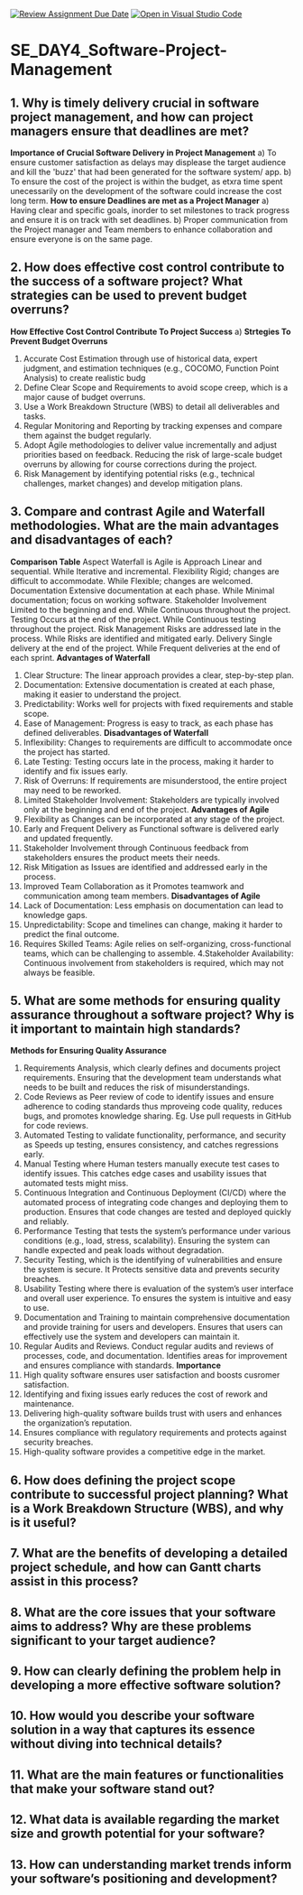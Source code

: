 [![Review Assignment Due Date](https://classroom.github.com/assets/deadline-readme-button-22041afd0340ce965d47ae6ef1cefeee28c7c493a6346c4f15d667ab976d596c.svg)](https://classroom.github.com/a/9pw6JKcu)
[![Open in Visual Studio Code](https://classroom.github.com/assets/open-in-vscode-2e0aaae1b6195c2367325f4f02e2d04e9abb55f0b24a779b69b11b9e10269abc.svg)](https://classroom.github.com/online_ide?assignment_repo_id=18436841&assignment_repo_type=AssignmentRepo)
# SE_DAY4_Software-Project-Management
## 1. Why is timely delivery crucial in software project management, and how can project managers ensure that deadlines are met?
**Importance of Crucial Software Delivery in Project Management**
a) To ensure customer satisfaction as delays may displease the target audience and kill the 'buzz' that had been generated for the software system/ app.
b) To ensure the cost of the project is within the budget, as etxra time spent unecessarily on the development of the software could increase the cost long term.
**How to ensure Deadlines are met as a Project Manager**
a) Having clear and specific goals, inorder to set milestones to track progress and ensure it is on track with set deadlines.
b) Proper communication from the Project manager and Team members to enhance collaboration and ensure everyone is on the same page.

## 2. How does effective cost control contribute to the success of a software project? What strategies can be used to prevent budget overruns?
**How Effective Cost Control Contribute To Project Success**
a) 
**Strtegies To Prevent Budget Overruns**
1. Accurate Cost Estimation through use of historical data, expert judgment, and estimation techniques (e.g., COCOMO, Function Point Analysis) to create realistic budg
2. Define Clear Scope and Requirements to avoid scope creep, which is a major cause of budget overruns.
3. Use a Work Breakdown Structure (WBS) to detail all deliverables and tasks.
4. Regular Monitoring and Reporting by tracking expenses and compare them against the budget regularly.
5. Adopt Agile methodologies to deliver value incrementally and adjust priorities based on feedback. Reducing the risk of large-scale budget overruns by allowing for course corrections during the project.
6. Risk Management by identifying potential risks (e.g., technical challenges, market changes) and develop mitigation plans.

## 3. Compare and contrast Agile and Waterfall methodologies. What are the main advantages and disadvantages of each?
**Comparison Table**
Aspect	                              Waterfall is                	                       Agile is
Approach	                            Linear and sequential.	              While           Iterative and incremental.
Flexibility	Rigid;                    changes are difficult to accommodate. 	While         Flexible; changes are welcomed.
Documentation	                        Extensive documentation at each phase.  While         Minimal documentation; focus on working software.
Stakeholder Involvement	              Limited to the beginning and end.	      While         Continuous throughout the project.
Testing                               Occurs at the end of the project.     	While         Continuous testing throughout the project.
Risk Management                      	Risks are addressed late in the process. While       	Risks are identified and mitigated early.
Delivery	                            Single delivery at the end of the project. While     	Frequent deliveries at the end of each sprint.
**Advantages of Waterfall**
1. Clear Structure: The linear approach provides a clear, step-by-step plan.
2. Documentation: Extensive documentation is created at each phase, making it easier to understand the project.
3. Predictability: Works well for projects with fixed requirements and stable scope.
4. Ease of Management: Progress is easy to track, as each phase has defined deliverables.
**Disadvantages of Waterfall**
1. Inflexibility: Changes to requirements are difficult to accommodate once the project has started.
2. Late Testing: Testing occurs late in the process, making it harder to identify and fix issues early.
3. Risk of Overruns: If requirements are misunderstood, the entire project may need to be reworked.
4. Limited Stakeholder Involvement: Stakeholders are typically involved only at the beginning and end of the project.
**Advantages of Agile**
1. Flexibility as Changes can be incorporated at any stage of the project.
2. Early and Frequent Delivery as Functional software is delivered early and updated frequently.
3. Stakeholder Involvement through Continuous feedback from stakeholders ensures the product meets their needs.
4. Risk Mitigation as Issues are identified and addressed early in the process.
5. Improved Team Collaboration as it Promotes teamwork and communication among team members.
**Disadvantages of Agile**
1. Lack of Documentation: Less emphasis on documentation can lead to knowledge gaps.
2. Unpredictability: Scope and timelines can change, making it harder to predict the final outcome.
3. Requires Skilled Teams: Agile relies on self-organizing, cross-functional teams, which can be challenging to assemble.
4.Stakeholder Availability: Continuous involvement from stakeholders is required, which may not always be feasible.

## 5. What are some methods for ensuring quality assurance throughout a software project? Why is it important to maintain high standards?
**Methods for Ensuring Quality Assurance**
1. Requirements Analysis, which clearly defines and documents project requirements. Ensuring that the development team understands what needs to be built and reduces the risk of misunderstandings.
2. Code Reviews as Peer review of code to identify issues and ensure adherence to coding standards thus mproveing code quality, reduces bugs, and promotes knowledge sharing. Eg. Use pull requests in GitHub for code reviews.
3. Automated Testing to validate functionality, performance, and security as Speeds up testing, ensures consistency, and catches regressions early.
4. Manual Testing where Human testers manually execute test cases to identify issues. This catches edge cases and usability issues that automated tests might miss.
5. Continuous Integration and Continuous Deployment (CI/CD) where the automated process of integrating code changes and deploying them to production. Ensures that code changes are tested and deployed quickly and reliably.
6. Performance Testing that tests the system’s performance under various conditions (e.g., load, stress, scalability). Ensuring the system can handle expected and peak loads without degradation.
7. Security Testing, which is the identifying of vulnerabilities and ensure the system is secure. It Protects sensitive data and prevents security breaches.
8. Usability Testing where there is evaluation of the system’s user interface and overall user experience. To ensures the system is intuitive and easy to use.
9. Documentation and Training to maintain comprehensive documentation and provide training for users and developers. Ensures that users can effectively use the system and developers can maintain it.
10. Regular Audits and Reviews. Conduct regular audits and reviews of processes, code, and documentation. Identifies areas for improvement and ensures compliance with standards.
**Importance**
1. High quality software ensures user satisfaction and boosts cusromer satisfaction.
2. Identifying and fixing issues early reduces the cost of rework and maintenance.
3. Delivering high-quality software builds trust with users and enhances the organization’s reputation.
4. Ensures compliance with regulatory requirements and protects against security breaches.
5. High-quality software provides a competitive edge in the market.
   
## 6. How does defining the project scope contribute to successful project planning? What is a Work Breakdown Structure (WBS), and why is it useful?
## 7. What are the benefits of developing a detailed project schedule, and how can Gantt charts assist in this process?
## 8. What are the core issues that your software aims to address? Why are these problems significant to your target audience?
## 9. How can clearly defining the problem help in developing a more effective software solution?
## 10. How would you describe your software solution in a way that captures its essence without diving into technical details?
## 11. What are the main features or functionalities that make your software stand out?
## 12. What data is available regarding the market size and growth potential for your software?
## 13. How can understanding market trends inform your software’s positioning and development?
